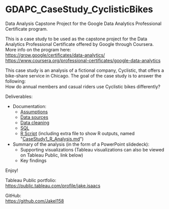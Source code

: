# GDAPC_CaseStudy_CyclisticBikes
Data Analysis Capstone Project for the Google Data Analytics Professional Certificate program.<br />

This is a case study to be used as the capstone project for the Data Analytics Professional Certificate offered by Google through Coursera. More info on the program here:<br />
https://grow.google/certificates/data-analytics/<br />
https://www.coursera.org/professional-certificates/google-data-analytics

This case study is an analysis of a fictional company, Cyclistic, that offers a bike-share service in Chicago. The goal of the case study is to answer the following:<br />
How do annual members and casual riders use Cyclistic bikes differently?<br />

Deliverables:<br />
- Documentation:
  - [Assumptions](https://github.com/JakeI158/GDAPC_CaseStudy_CyclisticBikes/blob/main/Assumptions.md)
  - [Data sources](https://github.com/JakeI158/GDAPC_CaseStudy_CyclisticBikes/blob/main/Data_Sources.md)
  - [Data cleaning](https://github.com/JakeI158/GDAPC_CaseStudy_CyclisticBikes/blob/main/Data_Cleaning.md)
  - [SQL](https://github.com/JakeI158/GDAPC_CaseStudy_CyclisticBikes/blob/main/SQL_Queries.md)
  - [R Script](https://github.com/JakeI158/GDAPC_CaseStudy_CyclisticBikes/blob/main/R_Documentation.md) (including extra file to show R outputs, named "[CaseStudy1_R_Analysis.md](https://github.com/JakeI158/GDAPC_CaseStudy_CyclisticBikes/blob/main/CaseStudy1_R_Analysis.md)")
- Summary of the analysis (in the form of a PowerPoint slidedeck):
  - Supporting visualizations (Tableau visualizations can also be viewed on Tableau Public, link below)
  - Key findings

Enjoy!

Tableau Public portfolio:<br />
https://public.tableau.com/profile/jake.isaacs

GitHub:<br />
https://github.com/JakeI158
